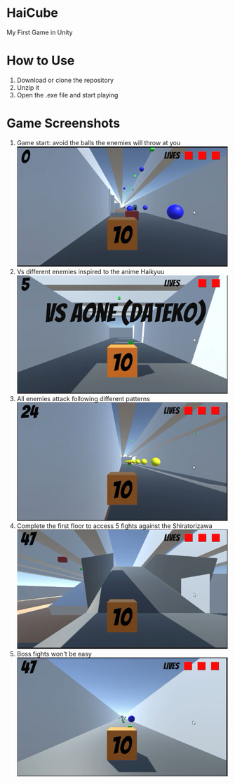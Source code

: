 # HaiCube
My First Game in Unity

# How to Use
1. Download or clone the repository
2. Unzip it
3. Open the .exe file and start playing

# Game Screenshots
1. Game start: avoid the balls the enemies will throw at you ![alt text](https://github.com/Kodaku/HaiCube/blob/main/Images/1.FirstEnemy.PNG)
2. Vs different enemies inspired to the anime Haikyuu ![alt text](https://github.com/Kodaku/HaiCube/blob/main/Images/2.Vs.PNG)
3. All enemies attack following different patterns ![alt text](https://github.com/Kodaku/HaiCube/blob/main/Images/3.DifferentPatterns.PNG)
4. Complete the first floor to access 5 fights against the Shiratorizawa ![alt text](https://github.com/Kodaku/HaiCube/blob/main/Images/4.MoreFloors.PNG)
5. Boss fights won't be easy ![alt text](https://github.com/Kodaku/HaiCube/blob/main/Images/5.BossFights.PNG)
